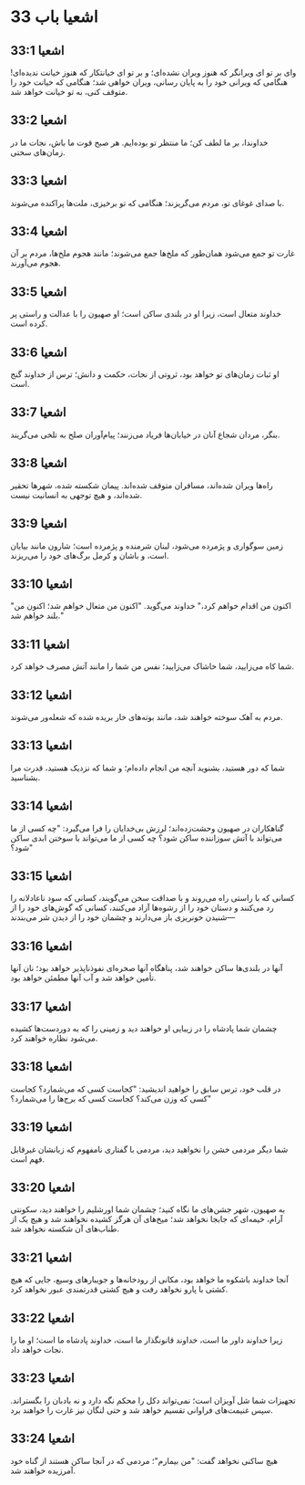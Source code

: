 # اشعیا باب 33

## اشعیا 33:1
وای بر تو ای ویرانگر که هنوز ویران نشده‌ای؛ و بر تو ای خیانتکار که هنوز خیانت ندیده‌ای! هنگامی که ویرانی خود را به پایان رسانی، ویران خواهی شد؛ هنگامی که خیانت خود را متوقف کنی، به تو خیانت خواهد شد.

## اشعیا 33:2
خداوندا، بر ما لطف کن؛ ما منتظر تو بوده‌ایم. هر صبح قوت ما باش، نجات ما در زمان‌های سختی.

## اشعیا 33:3
با صدای غوغای تو، مردم می‌گریزند؛ هنگامی که تو برخیزی، ملت‌ها پراکنده می‌شوند.

## اشعیا 33:4
غارت تو جمع می‌شود همان‌طور که ملخ‌ها جمع می‌شوند؛ مانند هجوم ملخ‌ها، مردم بر آن هجوم می‌آورند.

## اشعیا 33:5
خداوند متعال است، زیرا او در بلندی ساکن است؛ او صهیون را با عدالت و راستی پر کرده است.

## اشعیا 33:6
او ثبات زمان‌های تو خواهد بود، ثروتی از نجات، حکمت و دانش؛ ترس از خداوند گنج است.

## اشعیا 33:7
بنگر، مردان شجاع آنان در خیابان‌ها فریاد می‌زنند؛ پیام‌آوران صلح به تلخی می‌گریند.

## اشعیا 33:8
راه‌ها ویران شده‌اند، مسافران متوقف شده‌اند. پیمان شکسته شده، شهرها تحقیر شده‌اند، و هیچ توجهی به انسانیت نیست.

## اشعیا 33:9
زمین سوگواری و پژمرده می‌شود، لبنان شرمنده و پژمرده است؛ شارون مانند بیابان است، و باشان و کرمل برگ‌های خود را می‌ریزند.

## اشعیا 33:10
"اکنون من اقدام خواهم کرد،" خداوند می‌گوید. "اکنون من متعال خواهم شد؛ اکنون من بلند خواهم شد."

## اشعیا 33:11
شما کاه می‌زایید، شما خاشاک می‌زایید؛ نفس من شما را مانند آتش مصرف خواهد کرد.

## اشعیا 33:12
مردم به آهک سوخته خواهند شد، مانند بوته‌های خار بریده شده که شعله‌ور می‌شوند.

## اشعیا 33:13
شما که دور هستید، بشنوید آنچه من انجام داده‌ام؛ و شما که نزدیک هستید، قدرت مرا بشناسید.

## اشعیا 33:14
گناهکاران در صهیون وحشت‌زده‌اند؛ لرزش بی‌خدایان را فرا می‌گیرد: "چه کسی از ما می‌تواند با آتش سوزاننده ساکن شود؟ چه کسی از ما می‌تواند با سوختن ابدی ساکن شود؟"

## اشعیا 33:15
کسانی که با راستی راه می‌روند و با صداقت سخن می‌گویند، کسانی که سود ناعادلانه را رد می‌کنند و دستان خود را از رشوه‌ها آزاد می‌کنند، کسانی که گوش‌های خود را از شنیدن خونریزی باز می‌دارند و چشمان خود را از دیدن شر می‌بندند—

## اشعیا 33:16
آنها در بلندی‌ها ساکن خواهند شد، پناهگاه آنها صخره‌ای نفوذناپذیر خواهد بود؛ نان آنها تأمین خواهد شد و آب آنها مطمئن خواهد بود.

## اشعیا 33:17
چشمان شما پادشاه را در زیبایی او خواهند دید و زمینی را که به دوردست‌ها کشیده می‌شود نظاره خواهند کرد.

## اشعیا 33:18
در قلب خود، ترس سابق را خواهید اندیشید: "کجاست کسی که می‌شمارد؟ کجاست کسی که وزن می‌کند؟ کجاست کسی که برج‌ها را می‌شمارد؟"

## اشعیا 33:19
شما دیگر مردمی خشن را نخواهید دید، مردمی با گفتاری نامفهوم که زبانشان غیرقابل فهم است.

## اشعیا 33:20
به صهیون، شهر جشن‌های ما نگاه کنید؛ چشمان شما اورشلیم را خواهند دید، سکونتی آرام، خیمه‌ای که جابجا نخواهد شد؛ میخ‌های آن هرگز کشیده نخواهند شد و هیچ یک از طناب‌های آن شکسته نخواهد شد.

## اشعیا 33:21
آنجا خداوند باشکوه ما خواهد بود، مکانی از رودخانه‌ها و جویبارهای وسیع، جایی که هیچ کشتی با پارو نخواهد رفت و هیچ کشتی قدرتمندی عبور نخواهد کرد.

## اشعیا 33:22
زیرا خداوند داور ما است، خداوند قانونگذار ما است، خداوند پادشاه ما است؛ او ما را نجات خواهد داد.

## اشعیا 33:23
تجهیزات شما شل آویزان است؛ نمی‌تواند دکل را محکم نگه دارد و نه بادبان را بگستراند. سپس غنیمت‌های فراوانی تقسیم خواهد شد و حتی لنگان نیز غارت را خواهند برد.

## اشعیا 33:24
هیچ ساکنی نخواهد گفت: "من بیمارم"؛ مردمی که در آنجا ساکن هستند از گناه خود آمرزیده خواهند شد.
